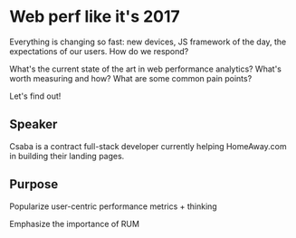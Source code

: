 # Web perf like it's 2017

Everything is changing so fast: new devices, JS framework of the day, the expectations of our users. How do we respond?

What's the current state of the art in web performance analytics? What's worth measuring and how? What are some common pain points?

Let's find out!

## Speaker

Csaba is a contract full-stack developer currently helping HomeAway.com in building their landing pages.

## Purpose

Popularize user-centric performance metrics + thinking

Emphasize the importance of RUM
